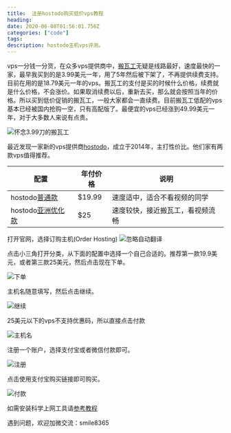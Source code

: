 ```yaml
---
title:  注册hostodo购买低价vps教程
heading: 
date: 2020-06-08T01:56:01.756Z
categories: ["code"]
tags: 
description: hostodo主机vps评测。
---
```


vps一分钱一分货，在众多vps提供商中，[搬瓦工](https://sxy91.com/posts/over-the-wall/)无疑是线路最好，速度最快的一家，最早我买到的是3.99美元一年，用了5年然后被下架了，不再提供续费支持。目前在用的是18.79美元一年的vps。搬瓦工的支付是买的时候什么价格，续费就是什么价格，不会涨价。如果取消续费以后，重新去买，那么就会按照当年的价格。所以买到低价促销的搬瓦工，一般大家都会一直续费。目前搬瓦工低配的vps基本已经被国内抢购一空，只有高配版了。最便宜的vps已经涨到49.99美元一年，对于大多数人来说有点贵。


![怀念3.99刀的搬瓦工](https://gitee.com/smile365/blogimg/raw/master/sxy91/1591583479081.png)

最近发现一家新的vps提供商[hostodo](https://hostodo.com/portal/aff.php?aff=844)，成立于2014年，主打性价比。他们家有两款vps值得推荐。

| 配置 | 年付价格 | 说明 |
| ---- | ---- | ---- |
|  hostodo[普通款](https://hostodo.com/portal/cart.php?aff=844&gid=44)   |  $19.99    |  速度适中，适合不看视频的同学    |
|  hostodo[亚洲优化款](https://hostodo.com/portal/cart.php?aff=844&gid=36)    |   $25   |   速度较快，接近搬瓦工，看视频流畅   |


打开官网，选择订购主机(Order Hosting)
![忽略自动翻译](https://gitee.com/smile365/blogimg/raw/master/sxy91/1594561280289.png)

点击小三角打开分类，从下面的配置中选择一个自己合适的。推荐第一款19.9美元，或者第三款25美元，然后点击现在下单。

![下单](https://gitee.com/smile365/blogimg/raw/master/sxy91/1594561744066.png)

主机名随意填写，然后点击继续。

![继续](https://gitee.com/smile365/blogimg/raw/master/sxy91/1591584501905.png)

25美元以下的vps不支持优惠码，所以直接点击付款

![主机名](https://gitee.com/smile365/blogimg/raw/master/sxy91/1591584942469.png)

注册一个账户，选择支付宝或者微信付款即可。   

![注册](https://gitee.com/smile365/blogimg/raw/master/sxy91/1594561405138.png)

点击使用支付宝购买链接即可购买。  

![付款](https://gitee.com/smile365/blogimg/raw/master/sxy91/1591585275737.png)

如需安装科学上网工具请[参考教程](https://sxy91.com/posts/over-the-wall-2/)


遇到问题，欢迎加微交流：smile8365